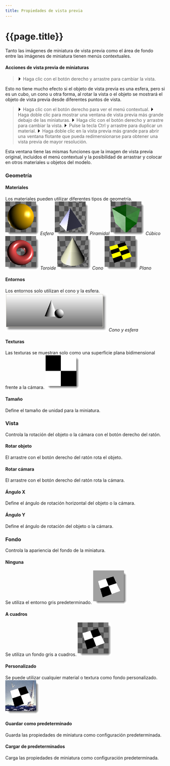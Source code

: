 ```yaml
---
title: Propiedades de vista previa
---
```


# {{page.title}}
Tanto las imágenes de miniatura de vista previa como el área de fondo entre las imágenes de miniatura tienen menús contextuales.

#### Acciones de vista previa de miniaturas

>![images/number-onestep.gif](images/number-onestep.gif)Haga clic con el botón derecho y arrastre para cambiar la vista.

Esto no tiene mucho efecto si el objeto de vista previa es una esfera, pero si es un cubo, un cono u otra forma, al rotar la vista o el objeto se mostrará el objeto de vista previa desde diferentes puntos de vista.

>![images/number-onestep.gif](images/number-onestep.gif)Haga clic con el botón derecho para ver el menú contextual.
>![images/number-onestep.gif](images/number-onestep.gif)Haga doble clic para mostrar una ventana de vista previa más grande debajo de las miniaturas.
>![images/number-onestep.gif](images/number-onestep.gif)Haga clic con el botón derecho y arrastre para cambiar la vista.
>![images/number-onestep.gif](images/number-onestep.gif)Pulse la tecla Ctrl y arrastre para duplicar un material.
>![images/number-onestep.gif](images/number-onestep.gif)Haga doble clic en la vista previa más grande para abrir una ventana flotante que pueda redimensionarse para obtener una vista previa de mayor resolución.

Esta ventana tiene las mismas funciones que la imagen de vista previa original, incluidos el menú contextual y la posibilidad de arrastrar y colocar en otros materiales u objetos del modelo.

### Geometría

#### Materiales
Los materiales pueden utilizar diferentes tipos de geometría.
![images/thumbnailsphere.png](images/thumbnailsphere.png) *Esfera*
![images/thumbnailpyramid.png](images/thumbnailpyramid.png) *Piramidal*
![images/thumbnailcube.png](images/thumbnailcube.png) *Cúbico*
![images/thumbnailtorus.png](images/thumbnailtorus.png) *Toroide*
![images/thumbnailcone.png](images/thumbnailcone.png) *Cono*
![images/thumbnailplane.png](images/thumbnailplane.png) *Plano*

#### Entornos
Los entornos solo utilizan el cono y la esfera.
![images/environmentthumbnail.png](images/environmentthumbnail.png) *Cono y esfera*

#### Texturas
Las texturas se muestran solo como una superficie plana bidimensional frente a la cámara.
![images/texturepreview.png](images/texturepreview.png)

#### Tamaño
Define el tamaño de unidad para la miniatura.

### Vista
Controla la rotación del objeto o la cámara con el botón derecho del ratón.

#### Rotar objeto
El arrastre con el botón derecho del ratón rota el objeto.

#### Rotar cámara
El arrastre con el botón derecho del ratón rota la cámara.

#### Ángulo X
Define el ángulo de rotación horizontal del objeto o la cámara.

#### Ángulo Y
Define el ángulo de rotación del objeto o la cámara.

### Fondo
Controla la apariencia del fondo de la miniatura.

#### Ninguna
Se utiliza el entorno gris predeterminado.
![images/thumbnailbackground-001.png](images/thumbnailbackground-001.png)

#### A cuadros
Se utiliza un fondo gris a cuadros.
![images/thumbnailbackground-002.png](images/thumbnailbackground-002.png)

#### Personalizado
Se puede utilizar cualquier material o textura como fondo personalizado.
![images/thumbnailbackground-003.png](images/thumbnailbackground-003.png)

####  **Guardar como predeterminado**
Guarda las propiedades de miniatura como configuración predeterminada.

####  **Cargar de predeterminados**
Carga las propiedades de miniatura como configuración predeterminada.